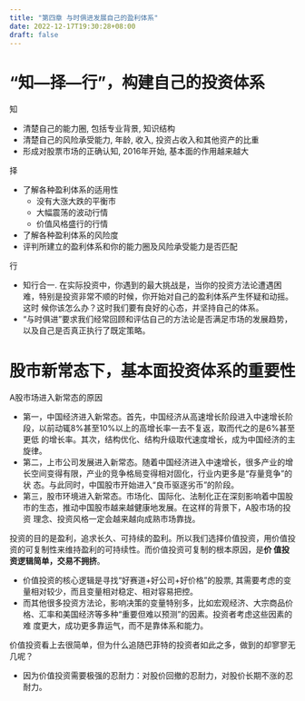 ```yaml
---
title: "第四章 与时俱进发展自己的盈利体系"
date: 2022-12-17T19:30:28+08:00
draft: false
---
```


# “知—择—行”，构建自己的投资体系

知
- 清楚自己的能力圈, 包括专业背景, 知识结构
- 清楚自己的风险承受能力, 年龄, 收入, 投资占收入和其他资产的比重
- 形成对股票市场的正确认知, 2016年开始, 基本面的作用越来越大

择
- 了解各种盈利体系的适用性
  - 没有大涨大跌的平衡市
  - 大幅震荡的波动行情
  - 价值风格盛行的行情
- 了解各种盈利体系的风险度
- 评判所建立的盈利体系和你的能力圈及风险承受能力是否匹配

行
- 知行合一. 在实际投资中，你遇到的最大挑战是，当你的投资方法论遭遇困难，特别是投资非常不顺的时候，你开始对自己的盈利体系产生怀疑和动摇。这时
  候你该怎么办？这时我们要有良好的心态，并坚持自己的体系。
- “与时俱进”要求我们经常回顾和评估自己的方法论是否满足市场的发展趋势，以及自己是否真正执行了既定策略。





# 股市新常态下，基本面投资体系的重要性

A股市场进入新常态的原因
- 第一，中国经济进入新常态。首先，中国经济从高速增长阶段进入中速增长阶段，以前动辄8%甚至10%以上的高增长率一去不复返，取而代之的是6%甚至更低
  的增长率。其次，结构优化、结构升级取代速度增长，成为中国经济的主旋律。
- 第二，上市公司发展进入新常态。随着中国经济进入中速增长，很多产业的增长空间变得有限，产业的竞争格局变得相对固化，行业内更多是“存量竞争”的状
  态。与此同时，中国股市开始进入“良币驱逐劣币”的阶段。
- 第三，股市环境进入新常态。市场化、国际化、法制化正在深刻影响着中国股市的生态，推动中国股市越来越健康地发展。在这样的背景下，A股市场的投资
  理念、投资风格一定会越来越向成熟市场靠拢。

投资的目的是盈利，追求长久、可持续的盈利。所以我们选择价值投资，用价值投资的可复制性来维持盈利的可持续性。而价值投资可复制的根本原因，是**价
值投资逻辑简单，交易不拥挤**。
- 价值投资的核心逻辑是寻找“好赛道+好公司+好价格”的股票, 其需要考虑的变量相对较少，而且变量相对稳定、相对容易把控。
- 而其他很多投资方法论，影响决策的变量特别多，比如宏观经济、大宗商品价格、汇率和美国经济等多种“重要但难以预测”的因素。投资者考虑这些因素的难
  度更大，成功更多靠运气，而不是靠体系和能力。

价值投资看上去很简单，但为什么追随巴菲特的投资者如此之多，做到的却寥寥无几呢？
- 因为价值投资需要极强的忍耐力：对股价回撤的忍耐力，对股价长期不涨的忍耐力。
